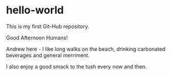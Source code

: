 # hello-world
This is my first Git-Hub repository.

Good Afternoon Humans!

Andrew here - I like long walks on the beach, drinking carbonated beverages and general merriment.

I also enjoy a good smack to the tush every now and then.

